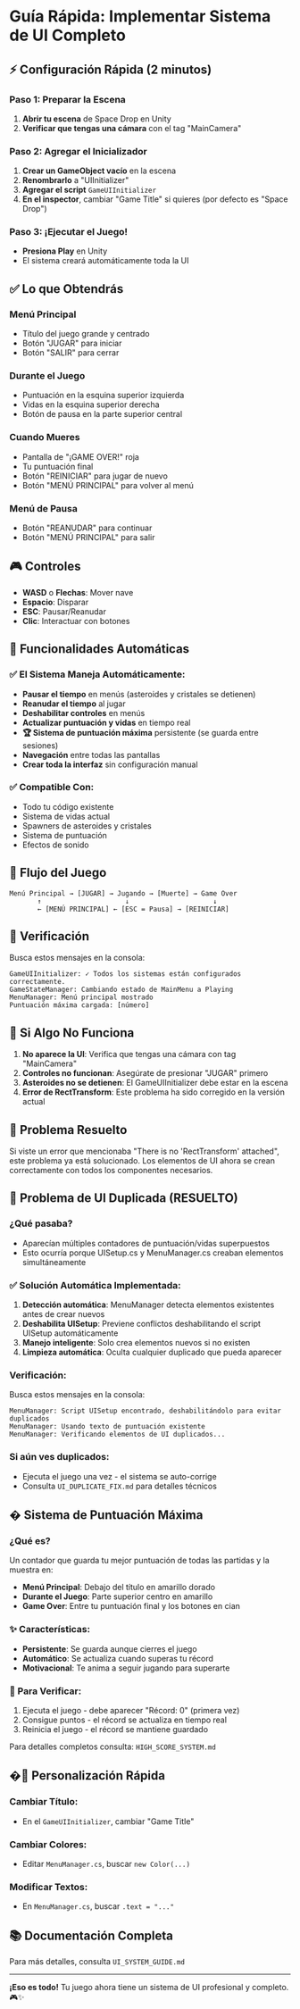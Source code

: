 # Guía Rápida: Implementar Sistema de UI Completo

## ⚡ Configuración Rápida (2 minutos)

### Paso 1: Preparar la Escena
1. **Abrir tu escena** de Space Drop en Unity
2. **Verificar que tengas una cámara** con el tag "MainCamera"

### Paso 2: Agregar el Inicializador
1. **Crear un GameObject vacío** en la escena
2. **Renombrarlo** a "UIInitializer"
3. **Agregar el script** `GameUIInitializer`
4. **En el inspector**, cambiar "Game Title" si quieres (por defecto es "Space Drop")

### Paso 3: ¡Ejecutar el Juego!
- **Presiona Play** en Unity
- El sistema creará automáticamente toda la UI

## ✅ Lo que Obtendrás

### Menú Principal
- Título del juego grande y centrado
- Botón "JUGAR" para iniciar
- Botón "SALIR" para cerrar

### Durante el Juego  
- Puntuación en la esquina superior izquierda
- Vidas en la esquina superior derecha
- Botón de pausa en la parte superior central

### Cuando Mueres
- Pantalla de "¡GAME OVER!" roja
- Tu puntuación final
- Botón "REINICIAR" para jugar de nuevo
- Botón "MENÚ PRINCIPAL" para volver al menú

### Menú de Pausa
- Botón "REANUDAR" para continuar
- Botón "MENÚ PRINCIPAL" para salir

## 🎮 Controles

- **WASD** o **Flechas**: Mover nave
- **Espacio**: Disparar  
- **ESC**: Pausar/Reanudar
- **Clic**: Interactuar con botones

## 🔧 Funcionalidades Automáticas

### ✅ El Sistema Maneja Automáticamente:
- **Pausar el tiempo** en menús (asteroides y cristales se detienen)
- **Reanudar el tiempo** al jugar
- **Deshabilitar controles** en menús
- **Actualizar puntuación y vidas** en tiempo real
- **🏆 Sistema de puntuación máxima** persistente (se guarda entre sesiones)
- **Navegación** entre todas las pantallas
- **Crear toda la interfaz** sin configuración manual

### ✅ Compatible Con:
- Todo tu código existente
- Sistema de vidas actual
- Spawners de asteroides y cristales
- Sistema de puntuación
- Efectos de sonido

## 🎯 Flujo del Juego

```
Menú Principal → [JUGAR] → Jugando → [Muerte] → Game Over
       ↑                     ↓                     ↓
       ← [MENÚ PRINCIPAL] ← [ESC = Pausa] → [REINICIAR]
```

## 📝 Verificación

Busca estos mensajes en la consola:
```
GameUIInitializer: ✓ Todos los sistemas están configurados correctamente.
GameStateManager: Cambiando estado de MainMenu a Playing
MenuManager: Menú principal mostrado
Puntuación máxima cargada: [número]
```

## 🚨 Si Algo No Funciona

1. **No aparece la UI**: Verifica que tengas una cámara con tag "MainCamera"
2. **Controles no funcionan**: Asegúrate de presionar "JUGAR" primero  
3. **Asteroides no se detienen**: El GameUIInitializer debe estar en la escena
4. **Error de RectTransform**: Este problema ha sido corregido en la versión actual

## 🔧 Problema Resuelto

Si viste un error que mencionaba "There is no 'RectTransform' attached", este problema ya está solucionado. Los elementos de UI ahora se crean correctamente con todos los componentes necesarios.

## 🔄 Problema de UI Duplicada (RESUELTO)

### ¿Qué pasaba?
- Aparecían múltiples contadores de puntuación/vidas superpuestos
- Esto ocurría porque UISetup.cs y MenuManager.cs creaban elementos simultáneamente

### ✅ Solución Automática Implementada:
1. **Detección automática**: MenuManager detecta elementos existentes antes de crear nuevos
2. **Deshabilita UISetup**: Previene conflictos deshabilitando el script UISetup automáticamente  
3. **Manejo inteligente**: Solo crea elementos nuevos si no existen
4. **Limpieza automática**: Oculta cualquier duplicado que pueda aparecer

### Verificación:
Busca estos mensajes en la consola:
```
MenuManager: Script UISetup encontrado, deshabilitándolo para evitar duplicados
MenuManager: Usando texto de puntuación existente
MenuManager: Verificando elementos de UI duplicados...
```

### Si aún ves duplicados:
- Ejecuta el juego una vez - el sistema se auto-corrige
- Consulta `UI_DUPLICATE_FIX.md` para detalles técnicos

## � Sistema de Puntuación Máxima

### ¿Qué es?
Un contador que guarda tu mejor puntuación de todas las partidas y la muestra en:
- **Menú Principal**: Debajo del título en amarillo dorado  
- **Durante el Juego**: Parte superior centro en amarillo
- **Game Over**: Entre tu puntuación final y los botones en cian

### ✨ Características:
- **Persistente**: Se guarda aunque cierres el juego
- **Automático**: Se actualiza cuando superas tu récord
- **Motivacional**: Te anima a seguir jugando para superarte

### 🎯 Para Verificar:
1. Ejecuta el juego - debe aparecer "Récord: 0" (primera vez)
2. Consigue puntos - el récord se actualiza en tiempo real
3. Reinicia el juego - el récord se mantiene guardado

Para detalles completos consulta: `HIGH_SCORE_SYSTEM.md`

## �🎨 Personalización Rápida

### Cambiar Título:
- En el `GameUIInitializer`, cambiar "Game Title"

### Cambiar Colores:
- Editar `MenuManager.cs`, buscar `new Color(...)`

### Modificar Textos:
- En `MenuManager.cs`, buscar `.text = "..."`

## 📚 Documentación Completa

Para más detalles, consulta `UI_SYSTEM_GUIDE.md`

---

**¡Eso es todo!** Tu juego ahora tiene un sistema de UI profesional y completo. 🎮✨
